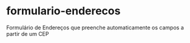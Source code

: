 # formulario-enderecos
Formulário de Endereços que preenche automaticamente os campos a partir de um CEP
